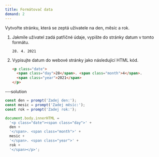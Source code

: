 ```yaml
---
title: Formátovač data
demand: 2
---
```


Vytvořte stránku, která se zeptá uživatele na den, měsíc a rok.

1. Jakmile uživatel zadá patřičné údaje, vypište do stránky datum v tomto formátu.
   ```text
   28. 4. 2021
   ```
1. Vypisujte datum do webové stránky jako následující HTML kód.
   ```html
   <p class="date">
     <span class="day">28</span>. <span class="month">4</span>.
     <span class="year">2021</span>
   </p>
   ```

---solution

```js
const den = prompt('Zadej den:');
const mesic = prompt('Zadej měsíc:');
const rok = prompt('Zadej rok:');

document.body.innerHTML =
  '<p class="date"><span class="day">' +
  den +
  '</span>. <span class="month">' +
  mesic +
  '</span>. <span class="year">' +
  rok +
  '</span></p>';
```